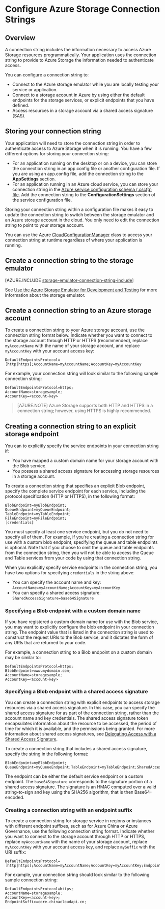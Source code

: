 <properties 
    pageTitle="Configure a Connection String to Azure Storage | Microsoft Azure" 
    description="Learn how to configure a connection string to an Azure storage account. A connection string includes the information needed to authenticate programmatic access to resources in a storage account. The connection string may encapsulate your account access key for an account that you own, or it may include a shared access signature for accessing resources in an account without the access key." 
    services="storage" 
    documentationCenter="" 
    authors="tamram" 
    manager="adinah" 
    editor="cgronlun"/>

<tags 
    ms.service="storage" 
    ms.workload="storage" 
    ms.tgt_pltfrm="na" 
    ms.devlang="na" 
    ms.topic="article" 
    ms.date="09/23/2015" 
    ms.author="tamram"/>

# Configure Azure Storage Connection Strings

## Overview

A connection string includes the information necessary to access Azure Storage resources programmatically. Your application uses the connection string to provide to Azure Storage the information needed to authenticate access.

You can configure a connection string to:

- Connect to the Azure storage emulator while you are locally testing your service or application.
- Connect to a storage account in Azure by using either the default endpoints for the storage services, or explicit endpoints that you have defined.
- Access resources in a storage account via a shared access signature (SAS).

## Storing your connection string

Your application will need to store the connection string in order to authenticate access to Azure Storage when it is running. You have a few different options for storing your connection string:

- For an application running on the desktop or on a device, you can store the connection string in an app.config file or another configuration file. If you are using an app.config file, add the connection string to the **AppSettings** section.
- For an application running in an Azure cloud service, you can store your connection string in the [Azure service configuration schema (.cscfg) file](https://msdn.microsoft.com/library/ee758710.aspx). Add the connection string to the **ConfigurationSettings** section of the service configuration file.

Storing your connection string within a configuration file makes it easy to update the connection string to switch between the storage emulator and an Azure storage account in the cloud. You only need to edit the connection string to point to your storage account. 

You can use the Azure [CloudConfigurationManager](https://msdn.microsoft.com/library/microsoft.windowsazure.cloudconfigurationmanager.aspx) class to access your connection string at runtime regardless of where your application is running.

## Create a connection string to the storage emulator

[AZURE.INCLUDE [storage-emulator-connection-string-include](../../includes/storage-emulator-connection-string-include.md)]

See [Use the Azure Storage Emulator for Development and Testing](storage-use-emulator.md) for more information about the storage emulator.

## Create a connection string to an Azure storage account

To create a connection string to your Azure storage account, use the connection string format below. Indicate whether you want to connect to the storage account through HTTP or HTTPS (recommended), replace `myAccountName` with the name of your storage account, and replace `myAccountKey` with your account access key:

    DefaultEndpointsProtocol=[http|https];AccountName=myAccountName;AccountKey=myAccountKey

For example, your connection string will look similar to the following sample connection string:
 
    DefaultEndpointsProtocol=https;
    AccountName=storagesample;
    AccountKey=<account-key>

> [AZURE.NOTE] Azure Storage supports both HTTP and HTTPS in a connection string; however, using HTTPS is highly recommended.
    
## Creating a connection string to an explicit storage endpoint

You can to explicitly specify the service endpoints in your connection string if:

- You have mapped a custom domain name for your storage account with the Blob service.
- You possess a shared access signature for accessing storage resources in a storage account.

To create a connection string that specifies an explicit Blob endpoint, specify the complete service endpoint for each service, including the protocol specification (HTTP or HTTPS), in the following format:

    BlobEndpoint=myBlobEndpoint;
    QueueEndpoint=myQueueEndpoint;
    TableEndpoint=myTableEndpoint;
    FileEndpoint=myFileEndpoint;
    [credentials]


You must specify at least one service endpoint, but you do not need to specify all of them. For example, if you're creating a connection string for use with a custom blob endpoint, specifying the queue and table endpoints is optional. Note that if you choose to omit the queue and table endpoints from the connection string, then you will not be able to access the Queue and Table services from your code by using that connection string.

When you explicitly specify service endpoints in the connection string, you have two options for specifying `credentials` in the string above:

- You can specify the account name and key: `AccountName=myAccountName;AccountKey=myAccountKey` 
- You can specify a shared access signature: `SharedAccessSignature=base64Signature`

### Specifying a Blob endpoint with a custom domain name 

If you have registered a custom domain name for use with the Blob service, you may want to explicitly configure the blob endpoint in your connection string. The endpoint value that is listed in the connection string is used to construct the request URIs to the Blob service, and it dictates the form of any URIs that are returned to your code. 

For example, a connection string to a Blob endpoint on a custom domain may be similar to:

    DefaultEndpointsProtocol=https;
    BlobEndpoint=www.mydomain.com;
    AccountName=storagesample;
    AccountKey=<account-key> 


### Specifying a Blob endpoint with a shared access signature 

You can create a connection string with explicit endpoints to access storage resources via a shared access signature. In this case, you can specify the shared access signature for as part of the connection string, rather than the account name and key credentials. The shared access signature token encapsulates information about the resource to be accessed, the period of time for which it is available, and the permissions being granted. For more information about shared access signatures, see [Delegating Access with a Shared Access Signature](https://msdn.microsoft.com/library/ee395415.aspx).

To create a connection string that includes a shared access signature, specify the string in the following format:

    BlobEndpoint=myBlobEndpoint; QueueEndpoint=myQueueEndpoint;TableEndpoint=myTableEndpoint;SharedAccessSignature=base64Signature

The endpoint can be either the default service endpoint or a custom endpoint. The `base64Signature` corresponds to the signature portion of a shared access signature. The signature is an HMAC computed over a valid string-to-sign and key using the SHA256 algorithm, that is then Base64-encoded.

### Creating a connection string with an endpoint suffix

To create a connection string for storage service in regions or instances with different endpoint suffixes, such as for Azure China or Azure Governance, use the following connection string format. Indicate whether you want to connect to the storage account through HTTP or HTTPS, replace `myAccountName` with the name of your storage account, replace `myAccountKey` with your account access key, and replace `mySuffix` with the URI suffix:


    DefaultEndpointsProtocol=[http|https];AccountName=myAccountName;AccountKey=myAccountKey;EndpointSuffix=mySuffix;


For example, your connection string should look similar to the following sample connection string:

    DefaultEndpointsProtocol=https;
    AccountName=storagesample;
    AccountKey=<account-key>;
    EndpointSuffix=core.chinacloudapi.cn;


 
